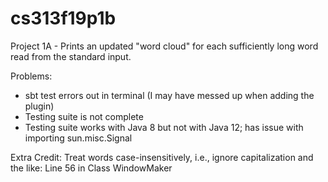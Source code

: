 # cs313f19p1b
Project 1A - Prints an updated "word cloud" for each sufficiently long word read from the standard input.

Problems:
- sbt test errors out in terminal (I may have messed up when adding the plugin)
- Testing suite is not complete
- Testing suite works with Java 8 but not with Java 12; has issue with importing sun.misc.Signal

Extra Credit:
Treat words case-insensitively, i.e., ignore capitalization and the like: Line 56 in Class WindowMaker
